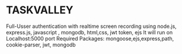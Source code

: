 # TASKVALLEY
Full-Usser authentication with realtime screen recording using node.js, express.js, javascript , mongodb, html,css, jwt token, ejs
It will run on Localhost:5000 port
Required Packages: mongoose,ejs,express,path, cookie-parser, jwt, mongodb
